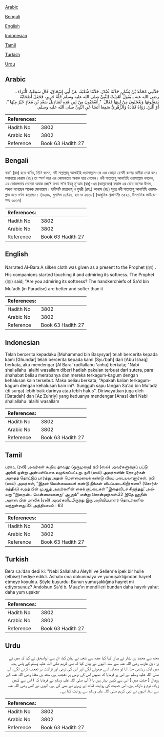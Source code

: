 [Arabic](#arabic)

[Bengali](#bengali)

[English](#english)

[Indonesian](#indonesian)

[Tamil](#tamil)

[Turkish](#turkish)

[Urdu](#urdu)

## Arabic


<div dir="rtl" lang="ar" style={{fontSize:'larger',backgroundColor:'#f8f9fa',padding:20}}>
حَدَّثَنِي مُحَمَّدُ بْنُ بَشَّارٍ، حَدَّثَنَا غُنْدَرٌ، حَدَّثَنَا شُعْبَةُ، عَنْ أَبِي إِسْحَاقَ، قَالَ سَمِعْتُ الْبَرَاءَ ـ رضى الله عنه ـ يَقُولُ أُهْدِيَتْ لِلنَّبِيِّ صلى الله عليه وسلم حُلَّةُ حَرِيرٍ، فَجَعَلَ أَصْحَابُهُ يَمَسُّونَهَا وَيَعْجَبُونَ مِنْ لِينِهَا فَقَالَ ‏ "‏ أَتَعْجَبُونَ مِنْ لِينِ هَذِهِ لَمَنَادِيلُ سَعْدِ بْنِ مُعَاذٍ خَيْرٌ مِنْهَا ‏"‏‏.‏ أَوْ أَلْيَنُ‏.‏ رَوَاهُ قَتَادَةُ وَالزُّهْرِيُّ سَمِعَا أَنَسًا عَنِ النَّبِيِّ صلى الله عليه وسلم‏.‏
</div>
<div style={{backgroundColor:'#f8f9fa',padding:20, marginBottom: 10}}><table> <thead> <tr> <th>References:</th> <th></th> </tr> </thead> <tbody><tr><td>Hadith No</td><td>3802</td></tr><tr><td>Arabic No</td><td>3802</td></tr><tr><td>Reference</td><td>Book 63 Hadith 27</td></tr></tbody></table></div>

## Bengali


<div dir="ltr" lang="bn" style={{fontSize:'larger',backgroundColor:'#f8f9fa',padding:20}}>
বারা’ (রাঃ) হতে বর্ণিত, তিনি বলেন, নবী সাল্লাল্লাহু আলাইহি ওয়াসাল্লাম-কে এক জোড়া রেশমী কাপড় হাদীয়া দেয়া হল। সহাবায়ে কেরাম (রাঃ) তা স্পর্শ করে এর কোমলতায় অবাক হয়ে গেলেন। নবী সাল্লাল্লাহু আলাইহি ওয়াসাল্লাম বললেন, এর কোমলতায় তোমরা অবাক হচ্ছ? অথচ সা‘দ ইবনু মু‘আয (রাঃ)-এর (জান্নাতের) রুমাল এর চেয়ে অনেক উত্তম, অথবা বলেছেন অনেক মোলায়েম। হাদীসটি ক্বাতাদাহ্ ও যুহরী (রহ.) আনাস (রাঃ) সূত্রে নবী সাল্লাল্লাহু আলাইহি ওয়াসাল্লাম হতে বর্ণনা করেছেন। (৩২৪৯, মুসলিম ৪৪/২৪, হাঃ নং ২৪৬৮) (আধুনিক প্রকাশনীঃ ৩৫২০, ইসলামিক ফাউন্ডেশনঃ ৩৫২৭)
</div>
<div style={{backgroundColor:'#f8f9fa',padding:20, marginBottom: 10}}><table> <thead> <tr> <th>References:</th> <th></th> </tr> </thead> <tbody><tr><td>Hadith No</td><td>3802</td></tr><tr><td>Arabic No</td><td>3802</td></tr><tr><td>Reference</td><td>Book 63 Hadith 27</td></tr></tbody></table></div>

## English


<div dir="ltr" lang="en" style={{fontSize:'larger',backgroundColor:'#f8f9fa',padding:20}}>
Narrated Al-Bara:A silken cloth was given as a present to the Prophet (ﷺ) . His companions started touching it and admiring its softness. The Prophet (ﷺ) said, "Are you admiring its softness? The handkerchiefs of Sa'd bin Mu'adh (in Paradise) are better and softer than it
</div>
<div style={{backgroundColor:'#f8f9fa',padding:20, marginBottom: 10}}><table> <thead> <tr> <th>References:</th> <th></th> </tr> </thead> <tbody><tr><td>Hadith No</td><td>3802</td></tr><tr><td>Arabic No</td><td>3802</td></tr><tr><td>Reference</td><td>Book 63 Hadith 27</td></tr></tbody></table></div>

## Indonesian


<div dir="ltr" lang="id" style={{fontSize:'larger',backgroundColor:'#f8f9fa',padding:20}}>
Telah bercerita kepadaku [Muhammad bin Basysyar] telah bercerita kepada kami [Ghundar] telah bercerita kepada kami [Syu'bah] dari [Abu Ishaq] berkata, aku mendengar [Al Bara' radliallahu 'anhu] berkata; "Nabi shallallahu 'alaihi wasallam diberi hadiah pakaian terbuat dari sutera, para shahabat beliau merabanya dan mereka terkagum-kagum dengan kehalusan kain tersebut. Maka beliau berkata; "Apakah kalian terkagum-kagum dengan kehalusan kain ini?. Sungguh sapu tangan Sa'ad bin Mu'adz (di surga) lebih baik darinya atau lebih halus". Diriwayatkan juga oleh [Qatadah] dan [Az Zuhriy] yang keduanya mendengar [Anas] dari Nabi shallallahu 'alaihi wasallam
</div>
<div style={{backgroundColor:'#f8f9fa',padding:20, marginBottom: 10}}><table> <thead> <tr> <th>References:</th> <th></th> </tr> </thead> <tbody><tr><td>Hadith No</td><td>3802</td></tr><tr><td>Arabic No</td><td>3802</td></tr><tr><td>Reference</td><td>Book 63 Hadith 27</td></tr></tbody></table></div>

## Tamil


<div dir="ltr" lang="ta" style={{fontSize:'larger',backgroundColor:'#f8f9fa',padding:20}}>
பராஉ (ரலி) அவர்கள் கூறிய தாவது: (ஒருமுறை) நபி (ஸல்) அவர்களுக்குப் பட்டு அங்கி ஒன்று அன்பளிப்பாக வழங்கப்பட்டது. நபி (ஸல்) அவர்களின் தோழர்கள் அதைத் தொட்டுப் பார்த்து அதன் மென்மையைக் கண்டு வியப் படையலானார்கள். நபி (ஸல்) அவர்கள், “இதன் மென்மையைக் கண்டு நீங்கள் வியப்படைகிறீர்களா? (சொர்க்கத்தில்) சஅத் பின் முஆத் அவர்களின் கைக் குட்டைகள் “இதைவிடச் சிறந்தது' அல்லது “இதைவிட மென்மையானது' ஆகும்” என்று சொன்னார்கள்.32 இதே ஹதீஸ் அனஸ் பின் மாலிக் (ரலி) அவர்களிடமிருந்து இரு அறிவிப்பாளர் தொடர்களில் வந்துள்ளது.33 அத்தியாயம் : 63
</div>
<div style={{backgroundColor:'#f8f9fa',padding:20, marginBottom: 10}}><table> <thead> <tr> <th>References:</th> <th></th> </tr> </thead> <tbody><tr><td>Hadith No</td><td>3802</td></tr><tr><td>Arabic No</td><td>3802</td></tr><tr><td>Reference</td><td>Book 63 Hadith 27</td></tr></tbody></table></div>

## Turkish


<div dir="ltr" lang="tr" style={{fontSize:'larger',backgroundColor:'#f8f9fa',padding:20}}>
Bera r.a.'dan dedi ki: "Nebi Sallallahu Aleyhi ve Sellem'e ipek bir hulle (elbise) hediye edildi. Ashabı ona dokunmaya ve yumuşaklığından hayret etmeye koyuldu. Şöyle buyurdu: Bunun yumuşaklığına hayret mi ediyorsunuz? Andolsun Sa'd b. Muaz'ın mendilleri bundan daha hayırlı yahut daha yum uşaktır
</div>
<div style={{backgroundColor:'#f8f9fa',padding:20, marginBottom: 10}}><table> <thead> <tr> <th>References:</th> <th></th> </tr> </thead> <tbody><tr><td>Hadith No</td><td>3802</td></tr><tr><td>Arabic No</td><td>3802</td></tr><tr><td>Reference</td><td>Book 63 Hadith 27</td></tr></tbody></table></div>

## Urdu


<div dir="rtl" lang="ur" style={{fontSize:'larger',backgroundColor:'#f8f9fa',padding:20}}>
مجھ سے محمد بن بشار نے بیان کیا کہا مجھ سے شعبہ نے بیان کیا، ان سے ابواسحٰق نے کہا کہ میں نے براء بن عازب رضی اللہ عنہ سے سنا، انہوں نے بیان کیا کہ نبی کریم صلی اللہ علیہ وسلم کے پاس ہدیہ میں ایک ریشمی حلہ آیا تو صحابہ اسے چھونے لگے اور اس کی نرمی اور نزاکت پر تعجب کرنے لگے، آپ صلی اللہ علیہ وسلم نے اس پر فرمایا کہ تمہیں اس کی نرمی پر تعجب ہے، سعد بن معاذ رضی اللہ عنہ کے رومال ( جنت میں ) اس سے کہیں بہتر ہیں یا ( آپ صلی اللہ علیہ وسلم نے فرمایا کہ ) اس سے کہیں زیادہ نرم و نازک ہیں، اس حدیث کی روایت قتادہ اور زہری نے بھی کی ہے، انہوں نے انس رضی اللہ عنہ سے سنا، انہوں نے نبی کریم صلی اللہ علیہ وسلم سے روایت کیا ہے۔
</div>
<div style={{backgroundColor:'#f8f9fa',padding:20, marginBottom: 10}}><table> <thead> <tr> <th>References:</th> <th></th> </tr> </thead> <tbody><tr><td>Hadith No</td><td>3802</td></tr><tr><td>Arabic No</td><td>3802</td></tr><tr><td>Reference</td><td>Book 63 Hadith 27</td></tr></tbody></table></div>